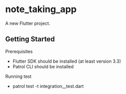 # note_taking_app

A new Flutter project.

## Getting Started

Prerequisites
- Flutter SDK should be installed (at least version 3.3)
- Patrol CLI should be installed

Running test
- patrol test -t integration__test.dart
